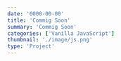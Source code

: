 ```yaml
---
date: '0000-00-00'
title: 'Commig Soon'
summary: 'Commig Soon'
categories: ['Vanilla JavaScript']
thumbnail: './image/js.png'
type: 'Project'
---
```


